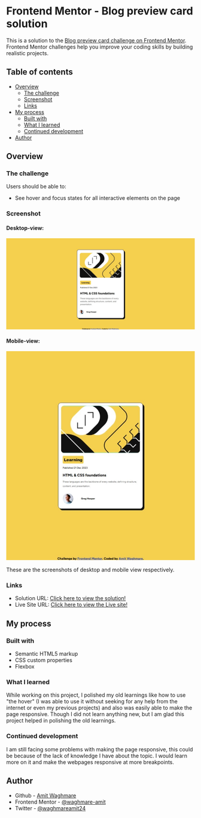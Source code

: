 # Frontend Mentor - Blog preview card solution

This is a solution to the [Blog preview card challenge on Frontend Mentor](https://www.frontendmentor.io/challenges/blog-preview-card-ckPaj01IcS). Frontend Mentor challenges help you improve your coding skills by building realistic projects. 

## Table of contents

- [Overview](#overview)
  - [The challenge](#the-challenge)
  - [Screenshot](#screenshot)
  - [Links](#links)
- [My process](#my-process)
  - [Built with](#built-with)
  - [What I learned](#what-i-learned)
  - [Continued development](#continued-development)
- [Author](#author)

## Overview

### The challenge

Users should be able to:

- See hover and focus states for all interactive elements on the page

### Screenshot

#### Desktop-view:
![](./solutions/desktop-view.jpg)
#### Mobile-view:
![](./solutions/mobile-view.jpg)

These are the screenshots of desktop and mobile view respectively.

### Links

- Solution URL: [Click here to view the solution!](https://www.frontendmentor.io/solutions/responsive-blog-preivew-card-using-css-flexbox-b5_CAF3Sir)
- Live Site URL: [Click here to view the Live site!](https://blog-preview-card-coral-phi.vercel.app/)

## My process

### Built with

- Semantic HTML5 markup
- CSS custom properties
- Flexbox

### What I learned

While working on this project, I polished my old learnings like how to use "the hover" (I was able to use it without seeking for any help from the internet or even my previous projects) and also was easily able to make the page responsive. Though I did not learn anything new, but I am glad this project helped in polishing the old learnings. 

### Continued development

I am still facing some problems with making the page responsive, this could be because of the lack of knowledge I have about the topic. I would learn more on it and make the webpages responsive at more breakpoints.

## Author

- Github - [Amit Waghmare](https://github.com/waghmare-amit)
- Frontend Mentor - [@waghmare-amit](https://www.frontendmentor.io/profile/waghmare-amit)
- Twitter - [@waghmareamit24](https://www.twitter.com/waghmareamit24)